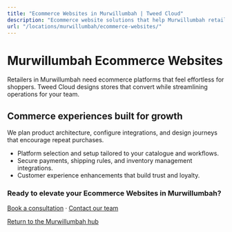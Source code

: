 ```yaml
---
title: "Ecommerce Websites in Murwillumbah | Tweed Cloud"
description: "Ecommerce website solutions that help Murwillumbah retailers sell with confidence."
url: "/locations/murwillumbah/ecommerce-websites/"
---
```


# Murwillumbah Ecommerce Websites

Retailers in Murwillumbah need ecommerce platforms that feel effortless for shoppers. Tweed Cloud designs stores that convert while streamlining operations for your team.

## Commerce experiences built for growth

We plan product architecture, configure integrations, and design journeys that encourage repeat purchases.

- Platform selection and setup tailored to your catalogue and workflows.
- Secure payments, shipping rules, and inventory management integrations.
- Customer experience enhancements that build trust and loyalty.

### Ready to elevate your Ecommerce Websites in Murwillumbah?

[Book a consultation](/consultation/) · [Contact our team](/contact/)

[Return to the Murwillumbah hub](/locations/murwillumbah/)
